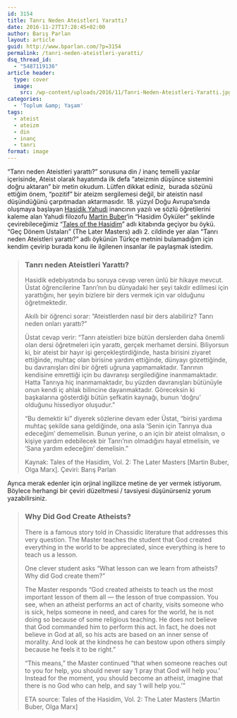 ```yaml
---
id: 3154
title: Tanrı Neden Ateistleri Yarattı?
date: 2016-11-27T17:28:45+02:00
author: Barış Parlan
layout: article
guid: http://www.bparlan.com/?p=3154
permalink: /tanri-neden-ateistleri-yaratti/
dsq_thread_id:
  - "5487119136"
article header:
  type: cover
  image:
    src: /wp-content/uploads/2016/11/Tanri-Neden-Ateistleri-Yaratti.jpg
categories:
  - 'Toplum &amp; Yaşam'
tags:
  - ateist
  - ateizm
  - din
  - inanç
  - tanrı
format: image
---
```


&#8220;Tanrı neden Ateistleri yarattı?&#8221; sorusuna din / inanç temelli yazılar içerisinde, Ateist olarak hayatımda ilk defa &#8220;ateizmin düşünce sistemini doğru aktaran&#8221; bir metin okudum. Lütfen dikkat ediniz,  burada sözünü ettiğim önem, &#8220;pozitif&#8221; bir ateizm sergilemesi değil, bir ateistin nasıl düşündüğünü çarpıtmadan aktarmasıdır. 18. yüzyıl Doğu Avrupa&#8217;sında oluşmaya başlayan [Hasidik Yahudi](https://en.wikipedia.org/wiki/Hasidism) inancının yazılı ve sözlü öğretilerini kaleme alan Yahudi filozofu [Martin Buber](https://en.wikipedia.org/wiki/Martin_Buber)&#8216;in &#8220;Hasidim Öyküler&#8221; şeklinde çevirebileceğimiz &#8220;[Tales of the Hasidim](https://en.wikipedia.org/wiki/Tales_of_the_Hasidim)&#8221; adlı kitabında geçiyor bu öykü. &#8220;Geç Dönem Ustaları&#8221; (The Later Masters) adlı 2. cildinde yer alan &#8220;Tanrı neden Ateistleri yarattı?&#8221; adlı öykünün Türkçe metnini bulamadığım için kendim çevirip burada konu ile ilgilenen insanlar ile paylaşmak istedim.

> ### Tanrı neden Ateistleri Yarattı?
> 
> Hasidik edebiyatında bu soruya cevap veren ünlü bir hikaye mevcut. Üstat öğrencilerine Tanrı&#8217;nın bu dünyadaki her şeyi takdir edilmesi için yarattığını, her şeyin bizlere bir ders vermek için var olduğunu öğretmektedir.
> 
> Akıllı bir öğrenci sorar: &#8220;Ateistlerden nasıl bir ders alabiliriz? Tanrı neden onları yarattı?&#8221;
> 
> Üstat cevap verir: &#8220;Tanrı ateistleri bize bütün derslerden daha önemli olan dersi öğretmeleri için yarattı, gerçek merhamet dersini. Biliyorsun ki, bir ateist bir hayır işi gerçekleştirdiğinde, hasta birisini ziyaret ettiğinde, muhtaç olan birisine yardım ettiğinde, dünyayı gözettiğinde, bu davranışları dini bir öğreti uğruna yapmamaktadır. Tanrının kendisine emrettiği için bu davranışı sergilediğine inanmamaktadır. Hatta Tanrıya hiç inanmamaktadır, bu yüzden davranışları bütünüyle onun kendi iç ahlak bilincine dayanmaktadır. Göreceksin ki başkalarına gösterdiği bütün şefkatin kaynağı, bunun &#8216;doğru&#8217; olduğunu hissediyor oluşudur.&#8221;
> 
> &#8220;Bu demektir ki&#8221; diyerek sözlerine devam eder Üstat, &#8220;birisi yardıma muhtaç şekilde sana geldiğinde, ona asla &#8216;Senin için Tanrıya dua edeceğim&#8217; dememelisin. Bunun yerine, o an için bir ateist olmalısın, o kişiye yardım edebilecek bir Tanrı&#8217;nın olmadığını hayal etmelisin, ve &#8216;Sana yardım edeceğim&#8217; demelisin.&#8221;
> 
> Kaynak: Tales of the Hasidim, Vol. 2: The Later Masters [Martin Buber, Olga Marx]. Çeviri: Barış Parlan

Ayrıca merak edenler için orjinal ingilizce metine de yer vermek istiyorum. Böylece herhangi bir çeviri düzeltmesi / tavsiyesi düşünürseniz yorum yazabilirsiniz.

> ### Why Did God Create Atheists?
> 
> There is a famous story told in Chassidic literature that addresses this very question. The Master teaches the student that God created everything in the world to be appreciated, since everything is here to teach us a lesson.
> 
> One clever student asks “What lesson can we learn from atheists? Why did God create them?”
> 
> The Master responds “God created atheists to teach us the most important lesson of them all — the lesson of true compassion. You see, when an atheist performs an act of charity, visits someone who is sick, helps someone in need, and cares for the world, he is not doing so because of some religious teaching. He does not believe that God commanded him to perform this act. In fact, he does not believe in God at all, so his acts are based on an inner sense of morality. And look at the kindness he can bestow upon others simply because he feels it to be right.”
> 
> &#8220;This means,&#8221; the Master continued &#8220;that when someone reaches out to you for help, you should never say ‘I pray that God will help you.’ Instead for the moment, you should become an atheist, imagine that there is no God who can help, and say ‘I will help you.’&#8221;
> 
> ETA source: Tales of the Hasidim, Vol. 2: The Later Masters [Martin Buber, Olga Marx]
